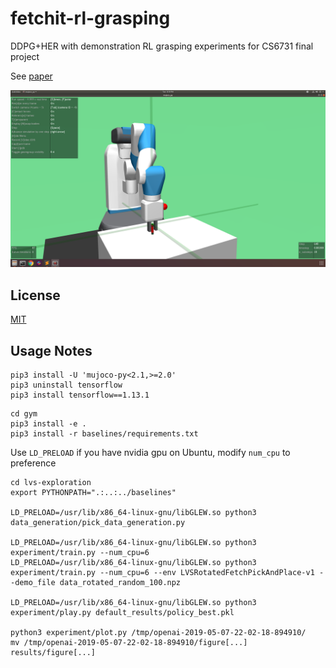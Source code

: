 # fetchit-rl-grasping
DDPG+HER with demonstration RL grasping experiments for CS6731 final project

See [paper](/project-report.pdf)

![Training](/pictures/Screenshot%20from%202019-05-07%2020-19-56.png)

## License
[MIT](https://lucasschuermann.com/license.txt)

## Usage Notes

```
pip3 install -U 'mujoco-py<2.1,>=2.0'
pip3 uninstall tensorflow
pip3 install tensorflow==1.13.1
```

```
cd gym
pip3 install -e .
pip3 install -r baselines/requirements.txt
```

Use `LD_PRELOAD` if you have nvidia gpu on Ubuntu, modify `num_cpu` to preference
```
cd lvs-exploration
export PYTHONPATH=".:..:../baselines"

LD_PRELOAD=/usr/lib/x86_64-linux-gnu/libGLEW.so python3 data_generation/pick_data_generation.py

LD_PRELOAD=/usr/lib/x86_64-linux-gnu/libGLEW.so python3 experiment/train.py --num_cpu=6
LD_PRELOAD=/usr/lib/x86_64-linux-gnu/libGLEW.so python3 experiment/train.py --num_cpu=6 --env LVSRotatedFetchPickAndPlace-v1 --demo_file data_rotated_random_100.npz 

LD_PRELOAD=/usr/lib/x86_64-linux-gnu/libGLEW.so python3 experiment/play.py default_results/policy_best.pkl

python3 experiment/plot.py /tmp/openai-2019-05-07-22-02-18-894910/
mv /tmp/openai-2019-05-07-22-02-18-894910/figure[...] results/figure[...]
```
